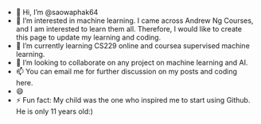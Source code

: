 - 👋 Hi, I’m @saowaphak64
- 👀 I’m interested in machine learning. I came across Andrew Ng Courses, and I am interested to learn them all. Therefore, I would like to create this page to update my learning and coding.
- 🌱 I’m currently learning CS229 online and coursea supervised machine learning.
- 💞️ I’m looking to collaborate on any project on machine learning and AI.
- 📫 You can email me for further discussion on my posts and coding here.
- 😄 
- ⚡ Fun fact: My child was the one who inspired me to start using Github. He is only 11 years old:)

<!---
saowaphak64/saowaphak64 is a ✨ special ✨ repository because its `README.md` (this file) appears on your GitHub profile.
You can click the Preview link to take a look at your changes.
--->
